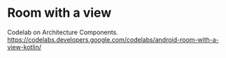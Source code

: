 # Room with a view

Codelab on Architecture Components. https://codelabs.developers.google.com/codelabs/android-room-with-a-view-kotlin/
